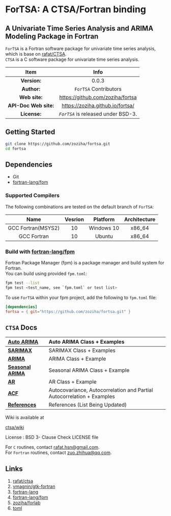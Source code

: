 # ForTSA: A CTSA/Fortran binding

## A Univariate Time Series Analysis and ARIMA Modeling Package in Fortran

`ForTSA` is a Fortran software package for univariate time series analysis, which is base on [rafat/CTSA](https://github.com/rafat/ctsa).  
`CTSA` is a C software package for univariate time series analysis. 

| Item | Info |  
|:-:|:-:|
| **Version:** | 0.0.3 |
| **Author:** | `ForTSA` Contributors |
| **Web site:** | https://github.com/zoziha/fortsa |
| **API-Doc Web site:** | https://zoziha.github.io/fortsa/ |
| **License:** | _`ForTSA`_ is released under BSD-3. |

## Getting Started

```sh
git clone https://github.com/zoziha/fortsa.git
cd fortsa
```
## Dependencies

- Git
- [fortran-lang/fpm](https://github.com/fortran-lang/fpm)

### Supported Compilers
The following combinations are tested on the default branch of `ForTSA`:  

|Name|Vesrion|Platform|Architecture|  
|:-:|:-:|:-:|:-:|  
|GCC Fortran(MSYS2)|10|Windows 10|x86_64|
|GCC Fortran|10|Ubuntu|x86_64|

### Build with [fortran-lang/fpm](https://github.com/fortran-lang/fpm)
Fortran Package Manager (fpm) is a package manager and build system for Fortran.<br>
You can build using provided `fpm.toml`:

```sh
fpm test --list
fpm test <test_name, see `fpm.toml` or test list>
```

To use `ForTSA` within your fpm project, add the following to `fpm.toml` file:

```toml
[dependencies]
fortsa = { git="https://github.com/zoziha/fortsa.git" }
```
## `CTSA` Docs

|**[Auto ARIMA](https://github.com/rafat/ctsa/wiki/AUTO-ARIMA)**| Auto ARIMA Class + Examples        |
|:-----------------------------------------------------|:----------------------------------|
|**[SARIMAX](https://github.com/rafat/ctsa/wiki/SARIMAX/)**| SARIMAX Class + Examples             |
|**[ARIMA](https://github.com/rafat/ctsa/wiki/ARIMA)**| ARIMA Class + Example             |
|**[Seasonal ARIMA](https://github.com/rafat/ctsa/wiki/SARIMA)**| Seasonal ARIMA Class + Example    |
|**[AR](https://github.com/rafat/ctsa/wiki/AR)**      | AR Class + Example                |
|**[ACF](https://github.com/rafat/ctsa/wiki/ACF)**    | Autocovariance, Autocorrelation and Partial Autocorrelation + Examples|
|**[References](https://github.com/rafat/ctsa/wiki/References)**| References (List Being Updated)   |

Wiki is available at 

[ctsa/wiki](https://github.com/rafat/ctsa/wiki)

License : BSD 3- Clause Check LICENSE file

For `C` routines, contact rafat.hsn@gmail.com.  
For `Fortran` routines, contact zuo.zhihua@qq.com.

## Links

1. [rafat/ctsa](https://github.com/rafat/ctsa)
2. [vmagnin/gtk-fortran](https://github.com/vmagnin/gtk-fortran)
3. [fortran-lang](https://fortran-lang.org/learn/)
4. [fortran-lang/fpm](https://github.com/fortran-lang/fpm)
5. [zoziha/forlab](https://github.com/zoziha/forlab)
6. [toml](https://toml.io/en/)
